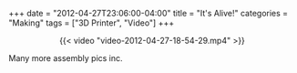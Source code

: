 +++
date = "2012-04-27T23:06:00-04:00"
title = "It's Alive!"
categories = "Making"
tags = ["3D Printer", "Video"]
+++

<center>{{< video "video-2012-04-27-18-54-29.mp4" >}}</center>

Many more assembly pics inc.